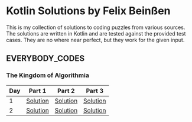 # Kotlin Solutions by Felix Beinßen

This is my collection of solutions to coding puzzles from various sources. The solutions are written in Kotlin and are tested against the provided test cases. They are no where near perfect, but they work for the given input.

## EVERYBODY_CODES

### The Kingdom of Algorithmia

|Day|Part 1|Part 2|Part 3|
|---|---|---|---|
|1|[Solution](src/main/java/puzzle/ec/tkoa/Quest1.kt)|[Solution](src/main/java/puzzle/ec/tkoa/Quest1.kt)|[Solution](src/main/java/puzzle/ec/tkoa/Quest1.kt)|
|2|[Solution](src/main/java/puzzle/ec/tkoa/Quest2.kt)|[Solution](src/main/java/puzzle/ec/tkoa/Quest2.kt)|[Solution](src/main/java/puzzle/ec/tkoa/Quest2.kt)|

